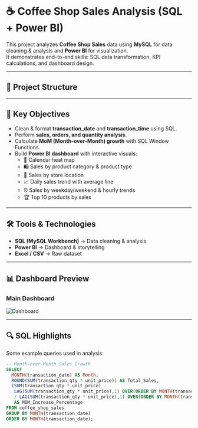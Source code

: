 # ☕ Coffee Shop Sales Analysis (SQL + Power BI)

This project analyzes **Coffee Shop Sales** data using **MySQL** for data cleaning & analysis and **Power BI** for visualization.  
It demonstrates end-to-end skills: SQL data transformation, KPI calculations, and dashboard design.

---

## 📂 Project Structure

---

## 🔑 Key Objectives
- Clean & format **transaction_date** and **transaction_time** using SQL.
- Perform **sales, orders, and quantity analysis**.
- Calculate **MoM (Month-over-Month) growth** with SQL Window Functions.
- Build **Power BI dashboard** with interactive visuals:
  - 📅 Calendar heat map  
  - 🛍️ Sales by product category & product type  
  - 📍 Sales by store location  
  - 📈 Daily sales trend with average line  
  - ⏰ Sales by weekday/weekend & hourly trends  
  - 🏆 Top 10 products by sales  

---

## 🛠️ Tools & Technologies
- **SQL (MySQL Workbench)** → Data cleaning & analysis  
- **Power BI** → Dashboard & storytelling  
- **Excel / CSV** → Raw dataset  

---

## 📊 Dashboard Preview
### Main Dashboard  
![Dashboard](screenshots/Dashboard.png)

---

## 🔍 SQL Highlights
Some example queries used in analysis:

```sql
-- Month-over-Month Sales Growth
SELECT 
  MONTH(transaction_date) AS Month, 
  ROUND(SUM(transaction_qty * unit_price)) AS Total_Sales,
  (SUM(transaction_qty * unit_price) - 
   LAG(SUM(transaction_qty * unit_price),1) OVER(ORDER BY MONTH(transaction_date))) 
   / LAG(SUM(transaction_qty * unit_price),1) OVER(ORDER BY MONTH(transaction_date)) * 100 
   AS MOM_Increase_Percentage
FROM coffee_shop_sales
GROUP BY MONTH(transaction_date)
ORDER BY MONTH(transaction_date);
